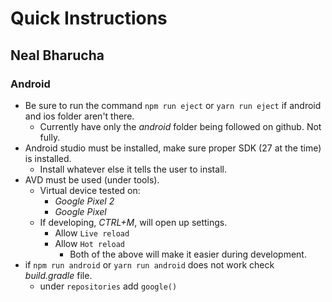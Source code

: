 # Quick Instructions
## Neal Bharucha

### Android
- Be sure to run the command `npm run eject` or `yarn run eject` if android and ios folder aren't there.
    - Currently have only the _android_ folder being followed on github. Not fully.
- Android studio must be installed, make sure proper SDK (27 at the time) is installed.
    - Install whatever else it tells the user to install.
- AVD must be used (under tools).
    - Virtual device tested on:
        - _Google Pixel 2_
        - _Google Pixel_ 
    - If developing, _CTRL+M_, will open up settings.
        - Allow `Live reload`
        - Allow `Hot reload`
            - Both of the above will make it easier during development.
- if `npm run android` or `yarn run android` does not work check _build.gradle_ file.
    - under `repositories` add `google()`
